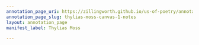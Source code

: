 ```yaml
---
annotation_page_uri: https://zillingworth.github.io/us-of-poetry/annotations/thylias-moss-canvas-1-notes.json
annotation_page_slug: thylias-moss-canvas-1-notes
layout: annotation_page
manifest_label: Thylias Moss

---
```

